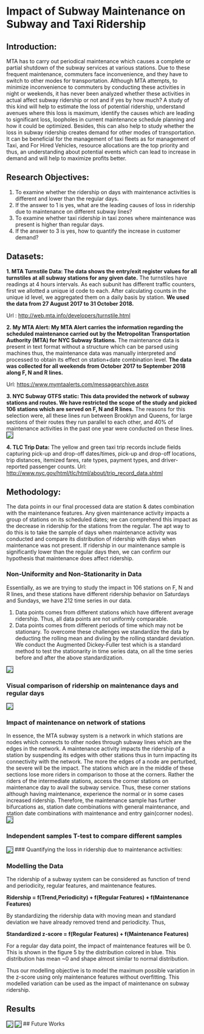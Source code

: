 # Impact of Subway Maintenance on Subway and Taxi Ridership

## Introduction:
MTA has to carry out periodical maintenance which causes a complete or partial shutdown of the subway services at various stations. Due to these frequent maintenance, commuters face inconvenience, and they have to switch to other modes for transportation. Although MTA attempts, to minimize inconvenience to commuters by conducting these activities in night or weekends, it has never been analyzed whether these activities in actual affect subway ridership or not and if yes by how much? A study of this kind will help to estimate the loss of potential ridership, understand avenues where this loss is maximum, identify the causes which are leading to significant loss, loopholes in current maintenance schedule planning and how it could be optimized. Besides, this can also help to study whether the loss in subway ridership creates demand for other modes of transportation. It can be beneficial for the management of taxi fleets as for management of Taxi, and For Hired Vehicles, resource allocations are the top priority and thus, an understanding about potential events which can lead to increase in demand and will help to maximize profits better.

## Research Objectives:
1. To examine whether the ridership on days with maintenance activities is different and lower than the regular days.
2. If the answer to 1 is yes, what are the leading causes of loss in ridership due to maintenance on different subway lines?
3. To examine whether taxi ridership in taxi zones where maintenance was present is higher than regular days.
4.  If the answer to 3 is yes, how to quantify the increase in customer demand?

## Datasets:
**1. MTA Turnstile Data: The data shows the entry/exit register values for all turnstiles at all subway stations for any given date.** The turnstiles have readings at 4 hours intervals. As each subunit has different traffic counters, first we allotted a unique id code to each. After calculating counts in the unique id level, we aggregated them on a daily basis by station.
**We used the data from 27 August 2017 to 31 October 2018.**

Url : http://web.mta.info/developers/turnstile.html
  
**2. My MTA Alert: My MTA Alert carries the information regarding the scheduled maintenance carried out by the Metropolitan Transportation Authority (MTA) for NYC Subway Stations.** The maintenance data is present in text format without a structure which can be parsed using machines thus, the maintenance data was manually interpreted and processed to obtain its effect on station+date combination level.
**The data was collected for all weekends from October 2017 to September 2018 along F, N and R lines.**

Url: https://www.mymtaalerts.com/messagearchive.aspx

**3. NYC Subway GTFS static: This data provided the network of subway stations and routes. We have restricted the scope of the study and picked 106 stations which are served on F, N and R lines.** The reasons for this selection were, all these lines run between Brooklyn and Queens, for large sections of their routes they run parallel to each other, and 40% of maintenance activities in the past one year were conducted on these lines.
<img src="https://github.com/Shivam0712/MTA_Maintenance_Impact/blob/master/Assets/Asset1.PNG" align="center" border="1"/>


**4. TLC Trip Data:** The yellow and green taxi trip records include fields capturing pick-up and drop-off dates/times, pick-up and drop-off  locations, trip distances, itemized fares, rate types, payment types, and driver-reported passenger counts.
Url: http://www.nyc.gov/html/tlc/html/about/trip_record_data.shtml

## Methodology:

The data points in our final processed data are station & dates combination with the maintenance features. Any given maintenance activity impacts a group of stations on its scheduled dates; we can comprehend this impact as the decrease in ridership for the stations from the regular. The apt way to do this is to take the sample of days when maintenance activity was conducted and compare its distribution of ridership with days when maintenance was not present. If ridership in our maintenance sample is significantly lower than the regular days then, we can confirm our hypothesis that maintenance does affect ridership.

### Non-Uniformity and Non-Stationarity in Data
Essentially, as we are trying to study the impact in 106 stations on F, N and R lines, and these stations have different ridership behavior on Saturdays and Sundays, we have 212 time series in our data.
1. Data points comes from different stations which have different average ridership. Thus, all data points are not uniformly comparable.
2. Data points comes from different periods of time which may not be stationary.
To overcome these challenges we standardize the data by deducting the rolling mean and diviing by the rolling standard deviation.
We conduct the Augmented Dickey-Fuller test which is a standard method to test the stationarity in time series data, on all the time series before and after the above standardization.
<img src="https://github.com/Shivam0712/MTA_Maintenance_Impact/blob/master/Assets/Asset2.PNG" align="center" border="1"/>

### Visual comparison of ridership on maintenance days and regular days
<img src="https://github.com/Shivam0712/MTA_Maintenance_Impact/blob/master/Assets/Asset3.PNG" align="center" border="1"/>

### Impact of maintenance on network of stations
In essence, the MTA subway system is a network in which stations are nodes which connects to other nodes through subway lines which are the edges in the network. A maintenance activity impacts the ridership of a station by suspending its edges with other stations thus in turn impacting its connectivity with the network. The more the edges of a node are perturbed, the severe will be the impact. The stations which are in the middle of these sections lose more riders in comparison to those at the corners. Rather the riders of the intermediate stations, access the corner stations on maintenance day to avail the subway service. Thus, these corner stations although having maintenance, experience the normal or in some cases increased ridership. Therefore, the maintenance sample has further bifurcations as, station date combinations with general maintenance, and station date combinations with maintenance and entry gain(corner nodes).
<img src="https://github.com/Shivam0712/MTA_Maintenance_Impact/blob/master/Assets/Asset7.jpg" align="center" border="1"/>


### Independent samples T-test to compare different samples
<img src="https://github.com/Shivam0712/MTA_Maintenance_Impact/blob/master/Assets/Asset4.PNG" align="center" border="1"/>
### Quantifying the loss in ridership due to maintenance activities:

### Modelling the Data
The ridership of a subway system can be considered as function of trend and periodicity, regular features, and maintenance features.

 
**Ridership = f(Trend,Periodicity) + f(Regular Features) + f(Maintenance Features)**

By standardizing the ridership data with moving mean and standard deviation we have already removed trend and periodicity. Thus,

**Standardized z-score = f(Regular Features) + f(Maintenance Features)**

For a regular day data point, the impact of maintenance features will be 0. This is shown in the figure 5 by the distribution  colored in blue. This distribution has mean ~0 and shape almost similar to normal distribution.

Thus our modelling objective is to model the maximum possible variation in the z-score using only maintenance features without overfitting. This modelled variation can be used as the impact of maintenance on subway ridership.

## Results
<img src="https://github.com/Shivam0712/MTA_Maintenance_Impact/blob/master/Assets/Asset5.PNG" align="center" border="1"/>
<img src="https://github.com/Shivam0712/MTA_Maintenance_Impact/blob/master/Assets/Asset6.PNG" align="center" border="1"/>
## Future Works

